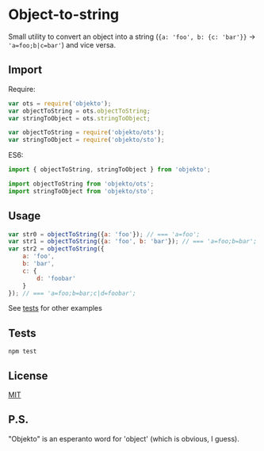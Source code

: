 # Object-to-string

Small utility to convert an object into a string (`{a: 'foo', b: {c: 'bar'}}` -> `'a=foo;b|c=bar'`) and vice versa.

## Import
Require:
```js
var ots = require('objekto');
var objectToString = ots.objectToString;
var stringToObject = ots.stringToObject;
```
```js
var objectToString = require('objekto/ots');
var stringToObject = require('objekto/sto');
```

ES6:
```js
import { objectToString, stringToObject } from 'objekto';
```
```js
import objectToString from 'objekto/ots';
import stringToObject from 'objekto/sto';
```

## Usage
```js
var str0 = objectToString({a: 'foo'}); // === 'a=foo';
var str1 = objectToString({a: 'foo', b: 'bar'}); // === 'a=foo;b=bar';
var str2 = objectToString({
    a: 'foo',
    b: 'bar',
    c: {
        d: 'foobar'
    }
}); // === 'a=foo;b=bar;c|d=foobar';
```
See [tests](https://github.com/dmitry-korolev/objekto/blob/master/__tests__/index.js) for other examples

## Tests
```
npm test
```

## License
[MIT](https://github.com/dmitry-korolev/objekto/blob/master/LICENSE.md)

## P.S.
"Objekto" is an esperanto word for 'object' (which is obvious, I guess).

